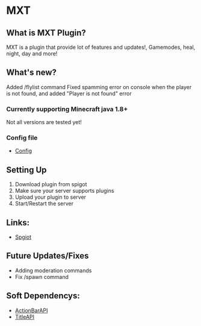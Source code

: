 # MXT

## What is MXT Plugin?
MXT is a plugin that provide lot of features and updates!, Gamemodes, heal, night, day and more!

## What's new?
Added /flylist command
Fixed spamming error on console when the player is not found, and added "Player is not found" error

### Currently supporting Minecraft java 1.8+ 
Not all versions are tested yet!

### Config file
- [Config](https://github.com/MXTPLUGINS/mxt/blob/master/src/config.yml)

## Setting Up
1. Download plugin from spigot
2. Make sure your server supports plugins
3. Upload your plugin to server
4. Start/Restart the server

## Links:
- [Spgiot](https://www.spigotmc.org/resources/mxt.98417/)

## Future Updates/Fixes
- Adding moderation commands
- Fix /spawn command

## Soft Dependencys:
- [ActionBarAPI](https://www.spigotmc.org/resources/actionbarapi-1-8-1-14-2.1315/)
- [TitleAPI](https://www.spigotmc.org/resources/titleapi-1-8-1-17.1325/)
